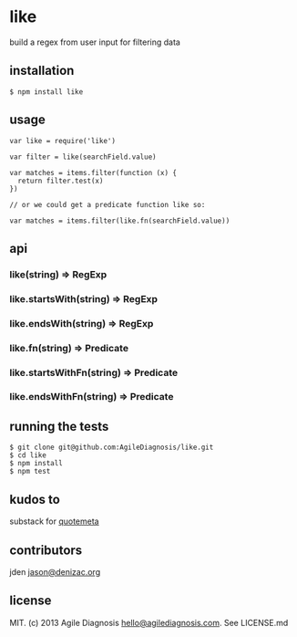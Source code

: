 # like
build a regex from user input for filtering data

## installation
    $ npm install like

## usage

    var like = require('like')

    var filter = like(searchField.value)

    var matches = items.filter(function (x) {
      return filter.test(x)
    })

    // or we could get a predicate function like so:

    var matches = items.filter(like.fn(searchField.value))

## api

### like(string) => RegExp

### like.startsWith(string) => RegExp

### like.endsWith(string) => RegExp

### like.fn(string) => Predicate

### like.startsWithFn(string) => Predicate

### like.endsWithFn(string) => Predicate

## running the tests

    $ git clone git@github.com:AgileDiagnosis/like.git
    $ cd like
    $ npm install
    $ npm test

## kudos to
substack for [quotemeta]()

## contributors

jden <jason@denizac.org>

## license
MIT. (c) 2013 Agile Diagnosis <hello@agilediagnosis.com>. See LICENSE.md